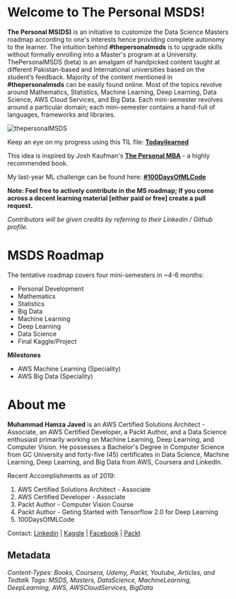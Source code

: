 # Welcome to The Personal MSDS!


**The Personal MS(DS)** is an initiative to customize the Data Science Masters roadmap according to one's interests hence providing complete autonomy to the learner. The intuition behind **#thepersonalmsds** is to upgrade skills without formally enrolling into a Master's program at a University. ThePersonalMSDS (beta) is an amalgam of handpicked content taught at different Pakistan-based and International universities based on the student’s feedback. Majority of the content mentioned in **#thepersonalmsds** can be easily found online. Most of the topics revolve around Mathematics, Statistics, Machine Learning, Deep Learning, Data Science, AWS Cloud Services, and Big Data. Each mini-semester revolves around a particular domain; each mini-semester contains a hand-full of languages, frameworks and libraries.

![thepersonalMSDS](https://github.com/mhjhamza/thepersonalmsds/blob/master/begins.jpg "So, thepersonalMSDS Begins!")

Keep an eye on my progress using this TIL file: [**Todayilearned**](https://github.com/mhjhamza/thepersonalmsds/blob/master/todayilearned.md)

This idea is inspired by Josh Kaufman's [**The Personal MBA**](https://personalmba.com/) - a highly recommended book.

My last-year ML challenge can be found here: [**#100DaysOfMLCode**](https://github.com/mhjhamza/100DaysOfMLCode)

**Note: Feel free to actively contribute in the MS roadmap; If you come across a decent learning material [either paid or free] create a pull request.**

*Contributors will be given credits by referring to their Linkedin / Github profile.*


# MSDS Roadmap
The tentative roadmap covers four mini-semesters in ~4-6 months:

-   Personal Development
-   Mathematics
-   Statistics
-   Big Data
-   Machine Learning
-   Deep Learning
-   Data Science
-   Final Kaggle/Project

**Milestones**
-   AWS Machine Learning (Speciality)
-   AWS Big Data (Speciality)

# About me
**Muhammad Hamza Javed** is an AWS Certified Solutions Architect - Associate, an AWS Certified Developer, a Packt Author, and a Data Science enthusiast primarily working on Machine Learning, Deep Learning, and Computer Vision. He possesses a Bachelor's Degree in Computer Science from GC University and forty-five (45) certificates in Data Science, Machine Learning, Deep Learning, and Big Data from AWS, Coursera and LinkedIn.

Recent Accomplishments as of 2019:  
1) AWS Certified Solutions Architect - Associate  
2) AWS Certified Developer - Associate  
3) Packt Author - Computer Vision Course  
4) Packt Author - Geting Started with Tensorflow 2.0 for Deep Learning
5) 100DaysOfMLCode


Contact: [Linkedin](http://linkedin.com/in/MuhammadHamzaJaved) | [Kaggle](https://www.kaggle.com/hamzajaved) | [Facebook](https://facebook.com/mhjhamza) | [Packt](https://www.packtpub.com/authors/muhammad-hamza-javed)



## Metadata
*Content-Types: Books, Coursera, Udemy, Packt, Youtube, Articles, and Tedtalk*
*Tags: MSDS, Masters, DataScience, MachineLearning, DeepLearning, AWS, AWSCloudServices, BigData*
